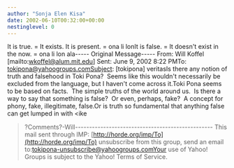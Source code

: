 ```yaml
---
author: "Sonja Elen Kisa"
date: 2002-06-10T00:32:00+00:00
nestinglevel: 0
---
```

It is true. = It exists. It is present. = ona li lonIt is false. = It doesn't exist in the now. = ona li lon ala-----
Original Message-----
From: Will Koffel \[mailto:[wkoffel@alum.mit.edu](mailto://wkoffel@alum.mit.edu)\] Sent: June 9, 2002 8:22 PMTo: [tokipona@yahoogroups.comSubject](mailto://tokipona@yahoogroups.comSubject): \[tokipona\] veritasIs there any notion of truth and falsehood in Toki Pona?  Seems like this wouldn't necessarily be excluded from the language, but I haven't come across it.Toki Pona seems to be based on facts.  The simple truths of the world around us.  Is there a way to say that something is false?  Or even, perhaps, fake?  A concept for phony, fake, illegitimate, false.Or is truth so fundamental that anything false can get lumped in with <ike
>?Comments?-Will-------------------------------------------------
This mail sent through IMP: [http://horde.org/imp/To](http://horde.org/imp/To) unsubscribe from this group, send an email to:[tokipona-unsubscribe@yahoogroups.comYour](mailto://tokipona-unsubscribe@yahoogroups.comYour) use of Yahoo! Groups is subject to the Yahoo! Terms of Service.